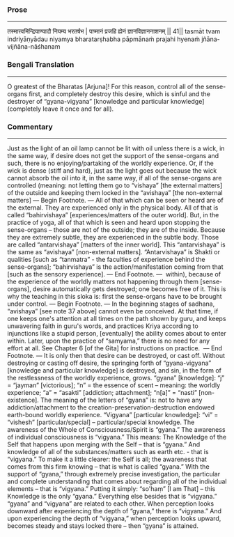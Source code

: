 ### Prose 
 --- 
तस्मात्त्वमिन्द्रियाण्यादौ नियम्य भरतर्षभ |
पाप्मानं प्रजहि ह्येनं ज्ञानविज्ञाननाशनम् || 41||
tasmāt tvam indriyāṇyādau niyamya bharatarṣhabha
pāpmānaṁ prajahi hyenaṁ jñāna-vijñāna-nāśhanam

### Bengali Translation 
 --- 
O greatest of the Bharatas [Arjuna]! For this reason, control all of the sense-organs first, and completely destroy this desire, which is sinful and the destroyer of “gyana-vigyana” [knowledge and particular knowledge] (completely leave it once and for all).

### Commentary 
 --- 
Just as the light of an oil lamp cannot be lit with oil unless there is a wick, in the same way, if desire does not get the support of the sense-organs and such, there is no enjoying/partaking of the worldly experience. Or, if the wick is dense (stiff and hard), just as the light goes out because the wick cannot absorb the oil into it, in the same way, if all of the sense-organs are controlled (meaning: not letting them go to “vishaya” [the external matters] of the outside and keeping them locked in the “avishaya” [the non-external matters] — Begin Footnote. — All of that which can be seen or heard are of the external. They are experienced only in the physical body. All of that is called “bahirvishaya” [experiences/matters of the outer world]. But, in the practice of yoga, all of that which is seen and heard upon stopping the sense-organs – those are not of the outside; they are of the inside. Because they are extremely subtle, they are experienced in the subtle body. Those are called “antarvishaya” [matters of the inner world]. This “antarvishaya” is the same as “avishaya” [non-external matters]. “Antarvishaya” is Shakti or qualities [such as “tanmatra” - the faculties of experience behind the sense-organs]; “bahirvishaya” is the action/manifestation coming from that [such as the sensory experience]. — End Footnote. —  within), because of the experience of the worldly matters not happening through them [sense-organs], desire automatically gets destroyed; one becomes free of it. This is why the teaching in this sloka is: first the sense-organs have to be brought under control. — Begin Footnote. — In the beginning stages of sadhana, “avishaya” [see note 37 above] cannot even be conceived. At that time, if one keeps one's attention at all times on the path shown by guru, and keeps unwavering faith in guru's words, and practices Kriya according to injunctions like a stupid person, [eventually] the ability comes about to enter within. Later, upon the practice of “samyama,” there is no need for any effort at all. See Chapter 6 [of the Gita] for instructions on practice.  — End Footnote. — It is only then that desire can be destroyed, or cast off. Without destroying or casting off desire, the springing forth of “gyana-vigyana” [knowledge and particular knowledge] is destroyed, and sin, in the form of the restlessness of the worldly experience, grows. “gyana” [knowledge]: “j” = “jayman” [victorious]; “n” = the essence of scent – meaning: the worldly experience; “a” = “asakti” [addiction; attachment]; “n[a]” = “nasti” [non-existence]. The meaning of the letters of “gyana” is: not to have any addiction/attachment to the creation-preservation-destruction endowed earth-bound worldly experience. “Vigyana” [particular knowledge]: “vi” = “vishesh” [particular/special] – particular/special knowledge. The awareness of the Whole of Consciousness/Spirit is “gyana.” The awareness of individual consciousness is “vigyana.” This means: The Knowledge of the Self that happens upon merging with the Self – that is “gyana.” And knowledge of all of the substances/matters such as earth etc. - that is “vigyana.” To make it a little clearer: the Self is all; the awareness that comes from this firm knowing – that is what is called “gyana.” With the support of “gyana,” through extremely precise investigation, the particular and complete understanding that comes about regarding all of the individual elements – that is “vigyana.” Putting it simply: “so'haṃ” [I am That] – this Knowledge is the only “gyana.” Everything else besides that is “vigyana.” “gyana” and “vigyana” are related to each other. When perception looks downward after experiencing the depth of “gyana,” there is “vigyana.” And upon experiencing the depth of “vigyana,” when perception looks upward, becomes steady and stays locked there – then “gyana” is attained.